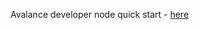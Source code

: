 Avalance developer node quick start - [here](https://docs.avax.network/build/subnet/hello-subnet)


